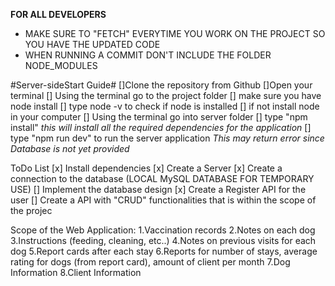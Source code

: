 **FOR ALL DEVELOPERS**
- MAKE SURE TO "FETCH" EVERYTIME YOU WORK ON THE PROJECT SO YOU HAVE THE UPDATED CODE
- WHEN RUNNING A COMMIT DON'T INCLUDE THE FOLDER NODE_MODULES

#Server-sideStart Guide#
[]Clone the repository from Github
[]Open your terminal
    [] Using the terminal go to the project folder
    [] make sure you have node install
        [] type node -v to check if node is installed
        [] if not install node in your computer
    [] Using the terminal go into server folder
    [] type "npm install" *this will install all the required dependencies for the application*
    [] type "npm run dev" to run the server application *This may return error since Database is not yet provided*



ToDo List
[x] Install dependencies
[x] Create a Server
[x] Create a connection to the database (LOCAL MySQL DATABASE FOR TEMPORARY USE)
[] Implement the database design
[x] Create a Register API for the user
[] Create a API with "CRUD" functionalities that is within the scope of the projec

Scope of the Web Application: 
    1.Vaccination records 
    2.Notes on each dog  
    3.Instructions (feeding, cleaning, etc..) 
    4.Notes on previous visits for each dog 
    5.Report cards after each stay 
    6.Reports for number of stays, average rating for dogs (from report card), amount of client per month 
    7.Dog Information 
    8.Client Information